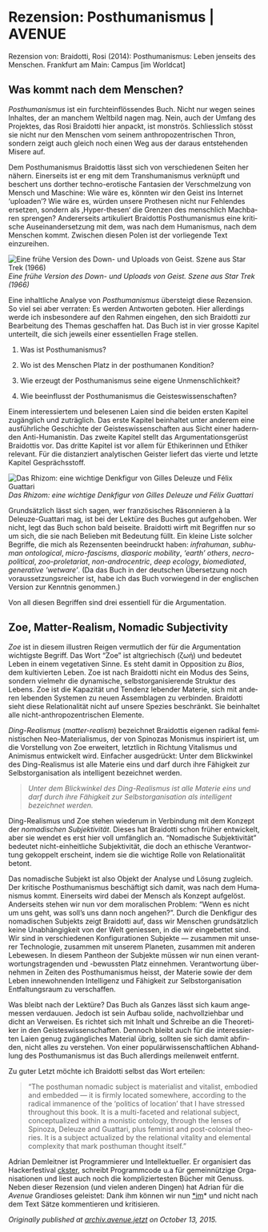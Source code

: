
# Rezension: Posthumanismus | AVENUE

Rezen­sion von: Brai­dotti, Rosi (2014): Post­hu­ma­nis­mus: Leben jenseits des Menschen. Frank­furt am Main: Campus [im World­cat]

## Was kommt nach dem Menschen?

*Post­hu­ma­nis­mus* ist ein furcht­ein­flös­sen­des Buch. Nicht nur wegen seines Inhal­tes, der an manchem Welt­bild nagen mag. Nein, auch der Umfang des Projek­tes, das Rosi Brai­dotti hier anpackt, ist mons­trös. Schliess­lich stösst sie nicht nur den Menschen vom seinem anthro­po­zen­tri­schen Thron, sondern zeigt auch gleich noch einen Weg aus der daraus entste­hen­den Misere auf.

Dem Post­hu­ma­nis­mus Brai­dot­tis lässt sich von verschie­de­nen Seiten her nähern. Einer­seits ist er eng mit dem Trans­hu­ma­nis­mus verknüpft und beschert uns dort­her techno-eroti­sche Fanta­sien der Verschmel­zung von Mensch und Maschine: Wie wäre es, könn­ten wir den Geist ins Inter­net ‘uploa­den’? Wie wäre es, würden unsere Prothe­sen nicht nur Fehlen­des erset­zen, sondern als ‚Hyper-thesen‘ die Gren­zen des mensch­lich Mach­ba­ren spren­gen? Ande­rer­seits arti­ku­liert Brai­dot­tis Post­hu­ma­nis­mus eine kriti­sche Ausein­an­der­set­zung mit dem, was nach dem Huma­nis­mus, nach dem Menschen kommt. Zwischen diesen Polen ist der vorlie­gende Text einzureihen.

![Eine frühe Version des Down- und Uploads von Geist. Szene aus *Star Trek* (1966)](1*nt8Q3u9EtOs4WkLz2fRUrw.jpeg)*Eine frühe Version des Down- und Uploads von Geist. Szene aus *Star Trek* (1966)*

Eine inhalt­li­che Analyse von *Post­hu­ma­nis­mus* über­steigt diese Rezen­sion. So viel sei aber verra­ten: Es werden Antwor­ten gebo­ten. Hier aller­dings werde ich insbe­son­dere auf den Rahmen einge­hen, den sich Brai­dotti zur Bear­bei­tung des Themas geschaf­fen hat. Das Buch ist in vier grosse Kapi­tel unter­teilt, die sich jeweils einer essen­ti­el­len Frage stellen.

1. Was ist Posthumanismus?

1. Wo ist des Menschen Platz in der post­hu­ma­nen Kondition?

1. Wie erzeugt der Post­hu­ma­nis­mus seine eigene Unmenschlichkeit?

1. Wie beein­flusst der Post­hu­ma­nis­mus die Geisteswissenschaften?

Einem inter­es­sier­tem und bele­se­nen Laien sind die beiden ersten Kapi­tel zugäng­lich und zuträg­lich. Das erste Kapi­tel beinhal­tet unter ande­rem eine ausführ­li­che Geschichte der Geis­tes­wis­sen­schaf­ten aus Sicht einer hadern­den Anti-Huma­nis­tin. Das zweite Kapi­tel stellt das Argu­men­ta­ti­ons­ge­rüst Brai­dot­tis vor. Das dritte Kapi­tel ist vor allem für Ethi­ke­rin­nen und Ethi­ker rele­vant. Für die distan­ziert analy­ti­schen Geis­ter liefert das vierte und letzte Kapi­tel Gesprächsstoff.

![Das Rhizom: eine wichtige Denkfigur 
von Gilles Deleuze und Félix Guattari](1*k6I0UbtIQfzevWSUSZKh7g.jpeg)*Das Rhizom: eine wichtige Denkfigur 
von Gilles Deleuze und Félix Guattari*

Grund­sätz­lich lässt sich sagen, wer fran­zö­si­sches Räson­nie­ren à la Deleuze-Guattari mag, ist bei der Lektüre des Buches gut aufge­ho­ben. Wer nicht, legt das Buch schon bald beiseite. Brai­dotti wirft mit Begrif­fen nur so um sich, die sie nach Belie­ben mit Bedeu­tung füllt. Ein kleine Liste solcher Begriffe, die mich als Rezen­sen­ten beein­druckt haben: *infra­hu­man*, *subhu­man onto­lo­gi­cal*, *micro-fascisms*, *diaspo­ric mobi­lity*, *‘earth’ others*, *necro-poli­ti­cal*, *zoo-prole­ta­riat*, *non-andro­cen­tric*, *deep ecology*, *biome­dia­ted*, *gene­ra­tive ‘wetware’*. (Da das Buch in der deut­schen Über­set­zung noch voraus­set­zungs­rei­cher ist, habe ich das Buch vorwie­gend in der engli­schen Version zur Kennt­nis genommen.)

Von all diesen Begrif­fen sind drei essen­ti­ell für die Argumentation.

## Zoe, Matter-Realism, Noma­dic Subjectivity

*Zoe* ist in diesem illus­tren Reigen vermut­lich der für die Argu­men­ta­tion wich­tigste Begriff. Das Wort “Zoe” ist altgrie­chisch (ζωή) und bedeu­tet Leben in einem vege­ta­ti­ven Sinne. Es steht damit in Oppo­si­tion zu *Bios*, dem kulti­vier­ten Leben. Zoe ist nach Brai­dotti nicht ein Modus des Seins, sondern viel­mehr die dyna­mi­sche, selbst­or­ga­ni­sie­rende Struk­tur des Lebens. Zoe ist die Kapa­zi­tät und Tendenz leben­der Mate­rie, sich mit ande­ren leben­den Syste­men zu neuen Assem­bla­gen zu verbin­den. Brai­dotti sieht diese Rela­tio­na­li­tät nicht auf unsere Spezies beschränkt. Sie beinhal­tet alle nicht-anthro­po­zen­tri­schen Elemente.

*Ding-Realis­mus* (*matter-realism*) bezeich­net Brai­dot­tis eige­nen radi­kal femi­nis­ti­schen Neo-Mate­ria­lis­mus, der von Spino­zas Monis­mus inspi­riert ist, um die Vorstel­lung von Zoe erwei­tert, letzt­lich in Rich­tung Vita­lis­mus und Animis­mus entwi­ckelt wird. Einfa­cher ausge­drückt: Unter dem Blick­win­kel des Ding-Realis­mus ist alle Mate­rie eins und darf durch ihre Fähig­keit zur Selbst­or­ga­ni­sa­tion als intel­li­gent bezeich­net werden.
> *Unter dem Blick­win­kel des Ding-Realis­mus ist alle Mate­rie eins und darf durch ihre Fähig­keit zur Selbst­or­ga­ni­sa­tion als intel­li­gent bezeich­net werden.*

Ding-Realis­mus und Zoe stehen wiederum in Verbin­dung mit dem Konzept der *noma­di­schen Subjek­ti­vi­tät*. Dieses hat Brai­dotti schon früher entwi­ckelt, aber sie wendet es erst hier voll umfäng­lich an. “Noma­di­sche Subjek­ti­vi­tät” bedeu­tet nicht-einheit­li­che Subjek­ti­vi­tät, die doch an ethi­sche Verant­wor­tung gekop­pelt erscheint, indem sie die wich­tige Rolle von Rela­tio­na­li­tät betont.

Das noma­di­sche Subjekt ist also Objekt der Analyse und Lösung zugleich. Der kriti­sche Post­hu­ma­nis­mus beschäf­tigt sich damit, was nach dem Huma­nis­mus kommt. Einer­seits wird dabei der Mensch als Konzept aufge­löst. Ander­seits stehen wir nun vor dem mora­li­schen Problem: “Wenn es nicht um uns geht, was soll’s uns dann noch ange­hen?”. Durch die Denk­fi­gur des noma­di­schen Subjekts zeigt Brai­dotti auf, dass wir Menschen grund­sätz­lich keine Unab­hän­gig­keit von der Welt genies­sen, in die wir einge­bet­tet sind. Wir sind in verschie­de­nen Konfi­gu­ra­tio­nen Subjekte — zusam­men mit unse­rer Tech­no­lo­gie, zusam­men mit unse­rem Plane­ten, zusam­men mit ande­ren Lebe­we­sen. In diesem Pantheon der Subjekte müssen wir nun einen verant­wor­tungs­tra­gen­den und -bewuss­ten Platz einneh­men. Verant­wor­tung über­neh­men in Zeiten des Post­hu­ma­nis­mus heisst, der Mate­rie sowie der dem Leben inne­woh­nen­den Intel­li­genz und Fähig­keit zur Selbst­or­ga­ni­sa­tion Entfal­tungs­raum zu verschaffen.

Was bleibt nach der Lektüre? Das Buch als Ganzes lässt sich kaum ange­mes­sen verdau­uen. Jedoch ist sein Aufbau solide, nach­voll­zieh­bar und dicht an Verwei­sen. Es rich­tet sich mit Inhalt und Schreibe an die Theo­re­ti­ker in den Geis­tes­wis­sen­schaf­ten. Dennoch bleibt auch für die inter­es­sier­ten Laien genug zugäng­li­ches Mate­rial übrig, soll­ten sie sich damit abfin­den, nicht alles zu verste­hen. Von einer popu­lär­wis­sen­schaft­li­chen Abhand­lung des Post­hu­ma­nis­mus ist das Buch aller­dings meilen­weit entfernt.

Zu guter Letzt möchte ich Brai­dotti selbst das Wort erteilen:
> “The post­hu­man noma­dic subject is mate­ria­list and vita­list, embo­died and embed­ded — it is firmly loca­ted some­where, accord­ing to the radi­cal imma­nence of the ‘poli­tics of loca­tion’ that I have stres­sed throug­hout this book. It is a multi-face­ted and rela­tio­nal subject, concep­tua­li­zed within a monistic onto­logy, through the lenses of Spinoza, Deleuze and Guattari, plus femi­nist and post-colo­nial theo­ries. It is a subject actua­li­zed by the rela­tio­nal vita­lity and elemen­tal comple­xity that mark post­hu­man thought itself.”

Adrian Demleit­ner ist Program­mie­rer und Intel­lek­tu­el­ler. Er orga­ni­siert das Hacker­fes­ti­val [ckster](http://ckster.org/), schreibt Programm­code u.a für gemein­nüt­zige Orga­ni­sa­tio­nen und liest auch noch die kompli­zier­tes­ten Bücher mit Genuss. Neben dieser Rezen­sion (und vielen ande­ren Dingen) hat Adrian für die *Avenue* Gran­dio­ses geleis­tet: Dank ihm können wir nun [*im](http://www.avenue.jetzt/unsichtbar/die-zukunft-des-digitalen-kommentars/)* und nicht nach dem Text Sätze kommen­tie­ren und kritisieren.

*Originally published at [archiv.avenue.jetzt](http://archiv.avenue.jetzt/cyborgs/rezension-posthumanismus/) on October 13, 2015.*
